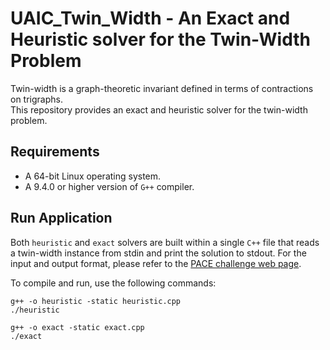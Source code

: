 # UAIC_Twin_Width - An Exact and Heuristic solver for the Twin-Width Problem
 Twin-width is a graph-theoretic invariant defined in terms of contractions on trigraphs.  
 This repository provides an exact and heuristic solver for the twin-width problem.
 
Requirements
-----------

  - A 64-bit Linux operating system.
  - A 9.4.0 or higher version of `G++` compiler.

Run Application
-----------

Both `heuristic` and `exact` solvers are built within a single `C++` file that reads a twin-width instance from stdin and print the solution to stdout.
For the input and output format, please refer to the [PACE challenge web page](https://pacechallenge.org/2023/io/).

To compile and run, use the following commands:

    g++ -o heuristic -static heuristic.cpp 
    ./heuristic
    
    g++ -o exact -static exact.cpp 
    ./exact

